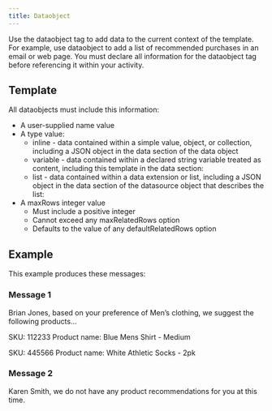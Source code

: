 ```yaml
---
title: Dataobject
---
```


Use the dataobject tag to add data to the current context of the template. For example, use dataobject to add a list of recommended purchases in an email or web page. You must declare all information for the dataobject tag before referencing it within your activity.

## Template

<gist data-gist="https://gist.github.com/ryanwilliamsET/0a6a0d1789921608878570a3d6d650a4.js"></gist>

All dataobjects must include this information:

* A user-supplied name value
* A type value:
  * inline - data contained within a simple value, object, or collection, including a JSON object in the data section of the data object
  * variable - data contained within a declared string variable treated as content, including this template in the data section:
  <gist data-gist="https://gist.github.com/ryanwilliamsET/9eda816aeb9e4ed5047f7a239872fc4c.js"></gist>
  * list - data contained within a data extension or list, including a JSON object in the data section of the datasource object that describes the list:
  <gist data-gist="https://gist.github.com/ryanwilliamsET/8224899ad4f041f89c4ed81446e8ed7a.js"></gist>
* A maxRows integer value
  * Must include a positive integer
  * Cannot exceed any maxRelatedRows option
  * Defaults to the value of any defaultRelatedRows option

## Example

<gist data-gist="https://gist.github.com/ryanwilliamsET/85b2e11a875ddbee1491ef2cd9ec07c3.js"></gist>

This example produces these messages:

### Message 1

Brian Jones, based on your preference of Men’s clothing, we suggest the following products…

SKU: 112233 Product name: Blue Mens Shirt - Medium

SKU: 445566 Product name: White Athletic Socks - 2pk

### Message 2

Karen Smith, we do not have any product recommendations for you at this time.
